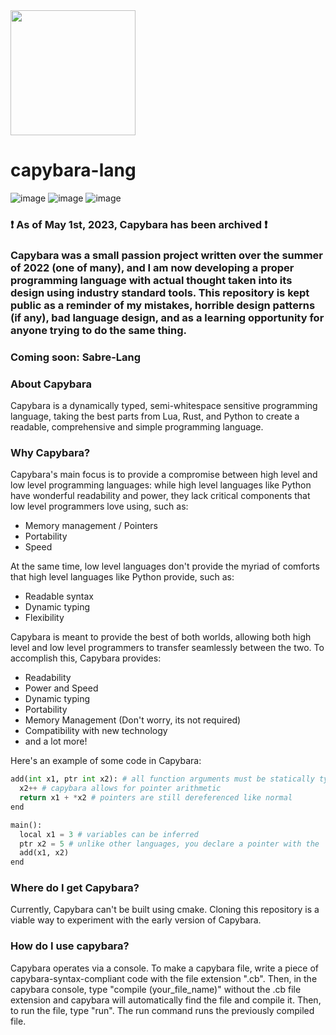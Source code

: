   <img src="https://user-images.githubusercontent.com/53247327/201985947-b7f4dd84-e05a-4965-b4ac-fc88ace0838f.png" width="200"> 

# capybara-lang 

![image](https://img.shields.io/badge/contributors-1-yellow) ![image](https://img.shields.io/badge/commits-171-yellow) ![image](https://img.shields.io/badge/status-functional-brightgreen)

### :heavy_exclamation_mark:	As of May 1st, 2023, Capybara has been archived :heavy_exclamation_mark:	

### Capybara was a small passion project written over the summer of 2022 (one of many), and I am now developing a proper programming language with actual thought taken into its design using industry standard tools. This repository is kept public as a reminder of my mistakes, horrible design patterns (if any), bad language design, and as a learning opportunity for anyone trying to do the same thing.

### Coming soon: Sabre-Lang

### About Capybara

Capybara is a dynamically typed, semi-whitespace sensitive programming language, taking the best parts from Lua, Rust, and Python to create a readable, comprehensive and simple programming language.

### Why Capybara?

Capybara's main focus is to provide a compromise between high level and low level programming languages: while high level languages like Python have wonderful readability and power, they lack critical components that low level programmers love using, such as:

* Memory management / Pointers
* Portability
* Speed

At the same time, low level languages don't provide the myriad of comforts that high level languages like Python provide, such as:

* Readable syntax
* Dynamic typing
* Flexibility

Capybara is meant to provide the best of both worlds, allowing both high level and low level programmers to transfer seamlessly between the two. To accomplish this, Capybara provides:

* Readability
* Power and Speed
* Dynamic typing
* Portability
* Memory Management (Don't worry, its not required)
* Compatibility with new technology
* and a lot more!

Here's an example of some code in Capybara:

```python
add(int x1, ptr int x2): # all function arguments must be statically typed
  x2++ # capybara allows for pointer arithmetic
  return x1 + *x2 # pointers are still dereferenced like normal
end

main():
  local x1 = 3 # variables can be inferred
  ptr x2 = 5 # unlike other languages, you declare a pointer with the 'ptr' keyword
  add(x1, x2)
end
```

### Where do I get Capybara?

Currently, Capybara can't be built using cmake. Cloning this repository is a viable way to experiment with the early version of Capybara.

### How do I use capybara?

Capybara operates via a console. To make a capybara file, write a piece of capybara-syntax-compliant code with the file extension ".cb". Then, in the capybara console, type "compile (your_file_name)" without the .cb file extension and capybara will automatically find the file and compile it. Then, to run the file, type "run". The run command runs the previously compiled file.
